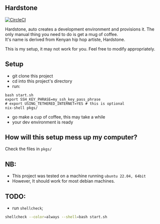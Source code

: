 ## Hardstone          

[![CircleCI](https://circleci.com/gh/komuw/hardstone.svg?style=svg)](https://circleci.com/gh/komuw/hardstone)


Hardstone, auto creates a development environment and provisions it. The only manual thing you need to do is get a mug of coffee.           
It's name is derived from Kenyan hip hop artiste, Hardstone.                        

This is my setup, it may not work for you. Feel free to modify appropriately.

## Setup       
      
* git clone this project
* cd into this project's directory
* run: 
```shell
bash start.sh
export SSH_KEY_PHRASE=my_ssh_key_pass_phrase
# export USING_TETHERED_INTERNET=YES # this is optional
nix-shell pkgs/
```
* go make a cup of coffee, this may take a while
* your dev environment is ready

## How will this setup mess up my computer?                  
Check the files in `pkgs/`

## NB:      
* This project was tested on a machine running `ubuntu 22.04, 64bit`
* However, It should work for most debian machines. 


## TODO:
* run `shellcheck`;  
```sh
shellcheck --color=always --shell=bash start.sh
```  


